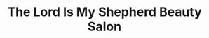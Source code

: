 ---
title: "The Lord Is My Shepherd Beauty Salon"
url: /accra/the-lord-is-my-shepherd-beauty-salon/
shop: hairdresser
---